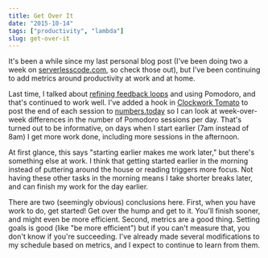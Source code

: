 ```yaml
---
title: Get Over It
date: "2015-10-14"
tags: ["productivity", "lambda"]
slug: get-over-it
---
```


It's been a while since my last personal blog post (I've been doing two a week
on [serverlesscode.com][serverless], so check those out), but I've been
continuing to add metrics around productivity at work and at home.

Last time, I talked about [refining feedback loops][pom] and using Pomodoro,
and that's continued to work well. I've added a hook in [Clockwork Tomato][ct]
to post the end of each session to [numbers.today][nt] so I can look at
week-over-week differences in the number of Pomodoro sessions per day. That's
turned out to be informative, on days when I start earlier (7am instead of 8am)
I get more work done, including more sessions in the afternoon.

At first glance, this says "starting earlier makes me work later," but there's
something else at work. I think that getting started earlier in the morning
instead of puttering around the house or reading triggers more focus. Not
having these other tasks in the morning means I take shorter breaks later, and
can finish my work for the day earlier.

There are two (seemingly obvious) conclusions here. First, when you have work
to do, get started! Get over the hump and get to it. You'll finish sooner, and
might even be more efficient. Second, metrics are a good thing. Setting goals
is good (like "be more efficient") but if you can't measure that, you don't
know if you're succeeding. I've already made several modifications to my
schedule based on metrics, and I expect to continue to learn from them.

[pom]: /posts/pomodoro-feedback-loops/
[serverless]: http://serverlesscode.com/
[nt]: http://numbers.today/
[ct]: https://play.google.com/store/apps/details?id=net.phlam.android.clockworktomato
